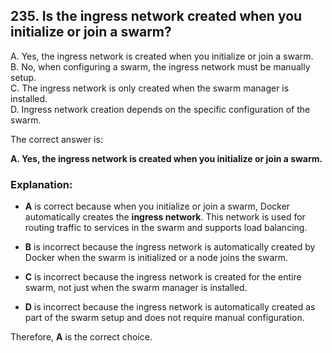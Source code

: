## 235. Is the ingress network created when you initialize or join a swarm?
A. Yes, the ingress network is created when you initialize or join a swarm.  
B. No, when configuring a swarm, the ingress network must be manually setup.  
C. The ingress network is only created when the swarm manager is installed.  
D. Ingress network creation depends on the specific configuration of the swarm.  

The correct answer is:

**A. Yes, the ingress network is created when you initialize or join a swarm.**

### Explanation:
- **A** is correct because when you initialize or join a swarm, Docker automatically creates the **ingress network**. This network is used for routing traffic to services in the swarm and supports load balancing.
  
- **B** is incorrect because the ingress network is automatically created by Docker when the swarm is initialized or a node joins the swarm.
  
- **C** is incorrect because the ingress network is created for the entire swarm, not just when the swarm manager is installed.
  
- **D** is incorrect because the ingress network is automatically created as part of the swarm setup and does not require manual configuration.

Therefore, **A** is the correct choice.
